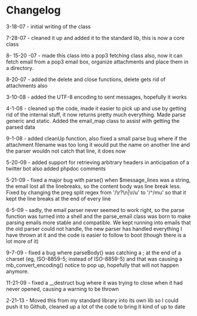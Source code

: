 # Changelog

3-18-07 - initial writing of the class

7-28-07 - cleaned it up and added it to the standard lib, this is now a core class

8- 15-20 -07 - made this class into a pop3 fetching class also, now it can fetch email
  from a pop3 email box, organize attachments and place them in a directory.

8-20-07 - added the delete and close functions, delete gets rid of attachments also 

3-10-08 - added the UTF-8 encoding to sent messages, hopefully it works

4-1-08 - cleaned up the code, made it easier to pick up and use by getting rid of the
  internal stuff, it now returns pretty much everything. Made parse generic and static.
  Added the email_map class to assist with getting the parsed data

9-1-08 - added cleanUp function, also fixed a small parse bug where if the attachment
  filename was too long it would put the name on another line and the parser wouldn not catch
  that line, it does now 

5-20-09 - added support for retrieving arbitrary headers in anticipation of a twitter bot
  also added phpdoc comments

5-21-09 - fixed a major bug with parse() when $message_lines was a string, the email lost all
  the linebreaks, so the content body was line break less. Fixed by changing the preg split regex from
  '/\r?\n|\r/u' to  '/^/mu' so that it kept the line breaks at the end of every line

6-5-09 - sadly, the email parser never seemed to work right, so the parse function was turned into a shell
  and the parse_email class was born to make parsing emails more stable and compatible. We kept running into
  emails that the old parser could not handle, the new parser has handled everything I have thrown at it and the code
  is easier to follow to boot (though there is a lot more of it)

9-7-09 - fixed a bug where parseBody() was catching a ; at the end of a charset (eg, ISO-8859-5; instead of ISO-8859-5) and
  that was causing a mb_convert_encoding() notice to pop up, hopefully that will not happen anymore.

11-21-09 - fixed a __destruct bug where it was trying to close when it had never opened, causing
  a warning to be thrown

2-21-13 - Moved this from my standard library into its own lib so I could push it to Github, cleaned
up a lot of the code to bring it kind of up to date
